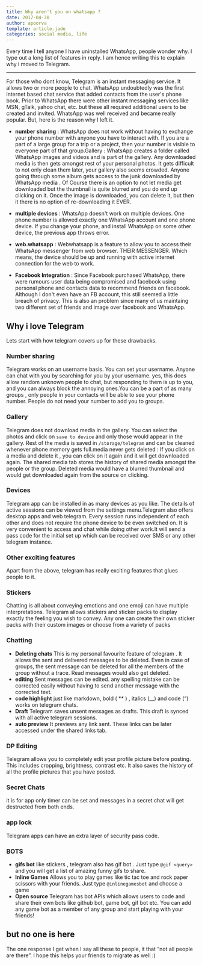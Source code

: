 ```yaml
---
title: Why aren't you on whatsapp ?
date: 2017-04-30
author: apoorva
template: article.jade
categories: social media, life
---
```


Every time I tell anyone I have uninstalled WhatsApp, people wonder why. I type out a long list of features in reply. I am hence writing this to explain why i moved to Telegram.

---



For those who dont know, Telegram is an instant messaging​ service. It allows two or more people to chat. WhatsApp undoubtedly was the first internet based chat service that added contacts from the user's phone book. Prior to WhatsApp there were other instant messaging services like MSN, gTalk, yahoo chat, etc. but these all required additional users to be created and invited. WhatsApp was well received and became really popular. But, here is the reason why I left it.

* **number sharing** : WhatsApp does not work without having to exchange your phone number with anyone you have to interact with. If you are a part of a large group for a trip or a project, then your number is visible to everyone part of that group.Gallery : WhatsApp creates a folder called WhatsApp images and videos and is part of the gallery. Any downloaded media is then gets amongst rest of your personal photos. It gets difficult to not only clean them later, your gallery also seems crowded. Anyone going through some album gets access to the junk downloaded by WhatsApp media . Of Course there is an option to not let media get downloaded but the thumbnail is quite blurred and you do end up clicking on it. Once the image is downloaded, you can delete it, but then it there is no option of re-downloading it EVER.

* **multiple devices** : WhatsApp doesn't work on multiple devices. One phone number is allowed exactly one WhatsApp account and one phone device. If you change your phone, and install WhatsApp on some other device, the previous app throws error.

* **web.whatsapp** : Webwhatsapp is a feature to allow you to access their WhatsApp messenger from web browser. THEIR MESSENGER. Which means, the device should be up and running with active internet connection for the web to work.

* **Facebook Integration** : Since Facebook purchased WhatsApp, there were rumours user data being compromised and facebook using personal phone and contacts data to recommend friends on facebook. Although I don't even have an FB account, this still seemed a little breach of privacy. This is also an problem since many of us maintaing two different set of friends and image over facebook and WhatsApp.

## Why i love Telegram

Lets start with how telegram covers up for these drawbacks.

### Number sharing

Telegram works on an username basis. You can set your username. Anyone can chat with you by searching for you by your username. yes, this does allow random unknown people to chat, but responding to them is up to you, and you can always block the annoying ones.You can be a part of as many groups , only people in your contacts will be able to see your phone number. People do not need your number to add you to groups.

### Gallery

Telegram does not download media in the gallery. You can select the photos and click on `save to device` and only those would appear in the gallery. Rest of the media is saved in `/storage/telegram` and can be cleaned whenever phone memory gets full.media never gets deleted : If you click on a media and delete it , you can click on it again and it will get downloaded again. The shared media tab stores the history of shared media amongst the people or the group. Deleted media would have a blurred thumbnail and would get downloaded again from the source on clicking.

### Devices

Telegram app can be installed in as many devices as you like. The details of active sessions can be viewed from the settings menu.Telegram also offers desktop apps and web telegram. Every session runs independent of each other and does not require the phone device to be even switched on. It is very convenient to access and chat while doing other work.It will send a pass code for the initial set up which can be received over SMS or any other telegram instance.

### Other exciting features

Apart from the above, telegram has really exciting features that glues people to it.

### Stickers
Chatting is all about conveying emotions and one emoji can have multiple interpretations. Telegram allows stickers and sticker packs to display exactly the feeling you wish to convey. Any one can create their own sticker packs with their custom images or choose from a variety of packs

### Chatting
 * **Deleting chats** This is my personal favourite feature of telegram . It allows the sent and delivered messages to be deleted. Even in case of groups, the sent message can be deleted for all the members of the group without a trace. Read messages would also get deleted.
 * **editing** Sent messages can be edited. any spelling mistake can be corrected easily without having to send another message with the corrected text.
 * **code highlight** just like markdown, bold ( ** ) , italics (__) and code (“) works on telegram chats.
 * **Draft** Telegram saves unsent messages as drafts. This draft is synced with all active telegram sessions.
 * **auto preview** It previews any link sent. These links can be later accessed under the shared links tab.

### DP Editing
Telegram allows you to completely edit your profile picture before posting. This includes cropping, brightness, contrast etc. It also saves the history of all the profile pictures that you have posted.

### Secret Chats
it is for app only timer can be set and messages in a secret chat will get destructed from both ends.

### app lock

Telegram apps can have an extra layer of security pass code.

### BOTS

 * **gifs bot** 
like stickers , telegram also has gif bot . Just type `@gif <query>` and you will get a list of amazing funny gifs to share.
 * **Inline Games** 
Allows you to play games like tic tac toe and rock paper scissors with your friends. Just type `@inlinegamesbot` and choose a game
 * **Open source**
Telegram has bot APIs which allows users to code and share their own bots like github bot, game bot, gif bot etc. You can add any game bot as a member of any group and start playing with your friends!

## but no one is here

The one response I get when I say all these to people, it that “not all people are there”. I hope this helps your friends to migrate as well :)